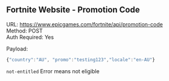 ## Fortnite Website - Promotion Code

URL: https://www.epicgames.com/fortnite/api/promotion-code \
Method: POST \
Auth Required: Yes

Payload:

```js
{"country":"AU", "promo":"testing123","locale":"en-AU"}
```

`not-entitled` Error means not eligible

